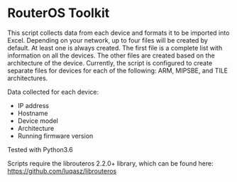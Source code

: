 # RouterOS Toolkit

This script collects data from each device and formats it to be imported into Excel. 
Depending on your network, up to four files will be created by default. At least one is always created. The first file is a complete list with information on all the devices. The other files are created based on the architecture of the device. Currently, the script is configured to create separate files for devices for each of the following: ARM, MIPSBE, and TILE architectures.

Data collected for each device:
- IP address
- Hostname
- Device model
- Architecture
- Running firmware version

Tested with Python3.6

Scripts require the librouteros 2.2.0+ library, which can be found here: https://github.com/luqasz/librouteros
